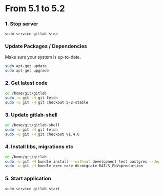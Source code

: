 # From 5.1 to 5.2

### 1. Stop server

    sudo service gitlab stop

### Update Packages / Dependencies

Make sure your system is up-to-date.

```bash
sudo apt-get update
sudo apt-get upgrade
```

### 2. Get latest code

```bash
cd /home/git/gitlab
sudo -u git -H git fetch
sudo -u git -H git checkout 5-2-stable
```

### 3. Update gitlab-shell

```bash
cd /home/git/gitlab-shell
sudo -u git -H git fetch
sudo -u git -H git checkout v1.4.0
```

### 4. Install libs, migrations etc

```bash
cd /home/git/gitlab
sudo -u git -H bundle install --without development test postgres --deployment
sudo -u git -H bundle exec rake db:migrate RAILS_ENV=production
```

### 5. Start application

    sudo service gitlab start

